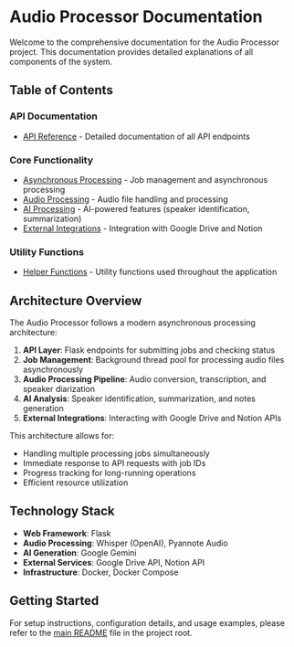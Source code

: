 # Audio Processor Documentation

Welcome to the comprehensive documentation for the Audio Processor project. This documentation provides detailed explanations of all components of the system.

## Table of Contents

### API Documentation
- [API Reference](./api/README.md) - Detailed documentation of all API endpoints

### Core Functionality
- [Asynchronous Processing](./core/async_processing.md) - Job management and asynchronous processing
- [Audio Processing](./core/audio_processing.md) - Audio file handling and processing
- [AI Processing](./core/ai_processing.md) - AI-powered features (speaker identification, summarization)
- [External Integrations](./core/external_integrations.md) - Integration with Google Drive and Notion

### Utility Functions
- [Helper Functions](./utils/helper_functions.md) - Utility functions used throughout the application

## Architecture Overview

The Audio Processor follows a modern asynchronous processing architecture:

1. **API Layer**: Flask endpoints for submitting jobs and checking status
2. **Job Management**: Background thread pool for processing audio files asynchronously 
3. **Audio Processing Pipeline**: Audio conversion, transcription, and speaker diarization
4. **AI Analysis**: Speaker identification, summarization, and notes generation
5. **External Integrations**: Interacting with Google Drive and Notion APIs

This architecture allows for:
- Handling multiple processing jobs simultaneously
- Immediate response to API requests with job IDs
- Progress tracking for long-running operations
- Efficient resource utilization

## Technology Stack

- **Web Framework**: Flask
- **Audio Processing**: Whisper (OpenAI), Pyannote Audio
- **AI Generation**: Google Gemini
- **External Services**: Google Drive API, Notion API
- **Infrastructure**: Docker, Docker Compose

## Getting Started

For setup instructions, configuration details, and usage examples, please refer to the [main README](../README.md) file in the project root.